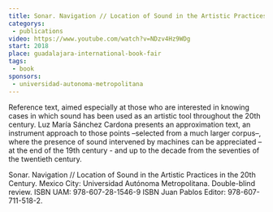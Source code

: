 ```yaml
---
title: Sonar. Navigation // Location of Sound in the Artistic Practices in the 20th Century
categorys:
 - publications
video: https://www.youtube.com/watch?v=NDzv4Hz9WDg
start: 2018
place: guadalajara-international-book-fair
tags: 
 - book
sponsors:
 - universidad-autonoma-metropolitana
---
```


Reference text, aimed especially at those who are interested in knowing cases in which sound has been used as an artistic tool throughout the 20th century. Luz María Sánchez Cardona presents an approximation text, an instrument approach to those points –selected from a much larger corpus–, where the presence of sound intervened by machines can be appreciated –at the end of the 19th century - and up to the decade from the seventies of the twentieth century.

Sonar. Navigation // Location of Sound in the Artistic Practices in the 20th Century. Mexico City: Universidad Autónoma Metropolitana. Double-blind review. ISBN UAM: 978-607-28-1546-9 ISBN Juan Pablos Editor: 978-607-711-518-2.
